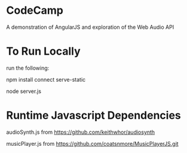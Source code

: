 # CodeCamp

A demonstration of AngularJS and exploration of the Web Audio API

# To Run Locally

run the following:

npm install connect serve-static

node server.js

# Runtime Javascript Dependencies

audioSynth.js from https://github.com/keithwhor/audiosynth

musicPlayer.js from https://github.com/coatsnmore/MusicPlayerJS.git